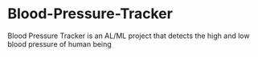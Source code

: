 # Blood-Pressure-Tracker
Blood Pressure Tracker is an AL/ML project that detects the high and low blood pressure of human being
